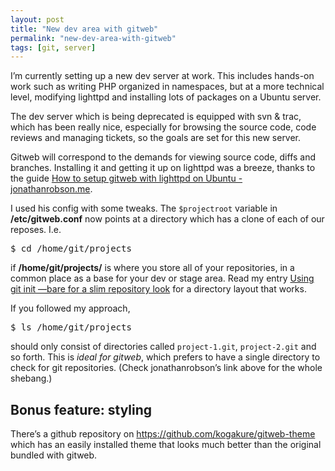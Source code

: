 ```yaml
---
layout: post
title: "New dev area with gitweb"
permalink: "new-dev-area-with-gitweb"
tags: [git, server]
---
```


I’m currently setting up a new dev server at work. This includes hands-on work such as writing PHP organized in namespaces, but at a more technical level, modifying lighttpd and installing lots of packages on a Ubuntu server.

The dev server which is being deprecated is equipped with svn &amp; trac, which has been really nice, especially for browsing the source code, code reviews and managing tickets, so the goals are set for this new server.

Gitweb will correspond to the demands for viewing source code, diffs and branches. Installing it and getting it up on lighttpd was a breeze, thanks to the guide <a href="http://jonathanrobson.me/2009/11/how-to-setup-gitweb-with-lighttpd-on-ubuntu">How to setup gitweb with lighttpd on Ubuntu - jonathanrobson.me</a>.

I used his config with some tweaks. The <code>$projectroot</code> variable in <strong>/etc/gitweb.conf</strong> now points at a directory which has a clone of each of our reposes. I.e.
<div class="CodeRay">
<div class="code">
<pre>$ cd /home/git/projects</pre>
</div>
</div>
if <strong>/home/git/projects/</strong> is where you store all of your repositories, in a common place as a base for your dev or stage area. Read my entry <a href="http://iamnearlythere.tumblr.com/post/2063552190/using-git-init-bare-for-a-slim-repository-look">Using git init —bare for a slim repository look</a> for a directory layout that works.

If you followed my approach,
<div class="CodeRay">
<div class="code">
<pre>$ ls /home/git/projects</pre>
</div>
</div>
should only consist of directories called <code>project-1.git</code>, <code>project-2.git</code> and so forth. This is <em>ideal for gitweb</em>, which prefers to have a single directory to check for git repositories. (Check jonathanrobson’s link above for the whole shebang.)
<h2>Bonus feature: styling</h2>
There’s a github repository on <a href="https://github.com/kogakure/gitweb-theme">https://github.com/kogakure/gitweb-theme</a> which has an easily installed theme that looks much better than the original bundled with gitweb.
